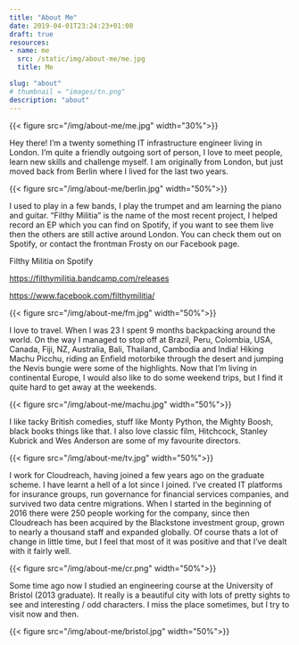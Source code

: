 ```yaml
---
title: "About Me"
date: 2019-04-01T23:24:23+01:00
draft: true
resources:
- name: me
  src: /static/img/about-me/me.jpg
  title: Me

slug: "about"
# thumbnail = "images/tn.png"
description: "about"
---
```


{{< figure src="/img/about-me/me.jpg" width="30%">}}

Hey there! I’m a twenty something IT infrastructure engineer living in London. I’m quite a friendly outgoing sort of person, I love to meet people, learn new skills and challenge myself. I am originally from London, but just moved back from Berlin where I lived for the last two years.

{{< figure src="/img/about-me/berlin.jpg" width="50%">}}

I used to play in a few bands, I play the trumpet and am learning the piano and guitar. “Filthy Militia” is the name of the most recent project, I helped record an EP which you can find on Spotify, if you want to see them live then the others are still active around London. You can check them out on Spotify, or contact the frontman Frosty on our Facebook page.

Filthy Militia on Spotify

https://filthymilitia.bandcamp.com/releases

https://www.facebook.com/filthymilitia/

{{< figure src="/img/about-me/fm.jpg" width="50%">}}

I love to travel. When I was 23 I spent 9 months backpacking around the world. On the way I managed to stop off at Brazil, Peru, Colombia, USA, Canada, Fiji, NZ, Australia, Bali, Thailand, Cambodia and India! Hiking Machu Picchu, riding an Enfield motorbike through the desert and jumping the Nevis bungie were some of the highlights. Now that I’m living in continental Europe, I would also like to do some weekend trips, but I find it quite hard to get away at the weekends.

{{< figure src="/img/about-me/machu.jpg" width="50%">}}

I like tacky British comedies, stuff like Monty Python, the Mighty Boosh, black books things like that. I also love classic film, Hitchcock, Stanley Kubrick and Wes Anderson are some of my favourite directors.

{{< figure src="/img/about-me/tv.jpg" width="50%">}}

I work for Cloudreach, having joined a few years ago on the graduate scheme. I have learnt a hell of a lot since I joined. I’ve created IT platforms for insurance groups, run governance for financial services companies, and survived two data centre migrations. When I started in the beginning of 2016 there were 250 people working for the company, since then Cloudreach has been acquired by the Blackstone investment group, grown to nearly a thousand staff and expanded globally. Of course thats a lot of change in little time, but I feel that most of it was positive and that I’ve dealt with it fairly well.

{{< figure src="/img/about-me/cr.png" width="50%">}}

Some time ago now I studied an engineering course at the University of Bristol (2013 graduate). It really is a beautiful city with lots of pretty sights to see and interesting / odd characters. I miss the place sometimes, but I try to visit now and then.

{{< figure src="/img/about-me/bristol.jpg" width="50%">}}
